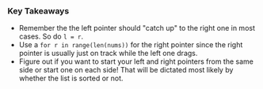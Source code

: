### Key Takeaways

- Remember the the left pointer should "catch up" to the right one in most cases. So do `l = r`.
- Use a `for r in range(len(nums))` for the right pointer since the right pointer is usually just on track while the left one drags.
- Figure out if you want to start your left and right pointers from the same side or start one on each side! That will be dictated most likely by whether the list is sorted or not.
